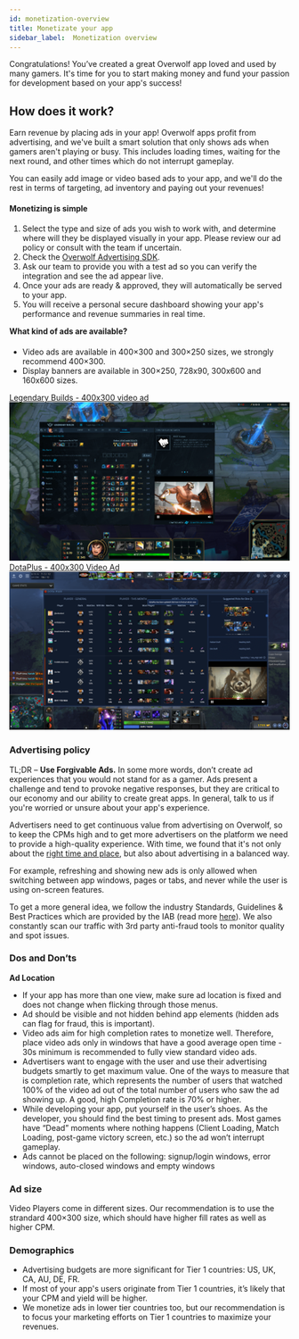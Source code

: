 ```yaml
---
id: monetization-overview
title: Monetizate your app
sidebar_label:  Monetization overview
---
```



Congratulations! You’ve created a great Overwolf app loved and used by many gamers. It's time for you to start making money and fund your passion for development based on your app's success!

## How does it work?

Earn revenue by placing ads in your app! Overwolf apps profit from advertising, and we've built a smart solution that only shows ads when gamers aren't playing or busy. This includes loading times, waiting for the next round, and other times which do not interrupt gameplay. 

You can easily add image or video based ads to your app, and we'll do the rest in terms of targeting, ad inventory and paying out your revenues!

#### Monetizing is simple

####
1. Select the type and size of ads you wish to work with, and determine where will they be displayed visually in your app. Please review our ad policy or consult with the team if uncertain.
2. Check the [Overwolf Advertising SDK](ads-sdk-overview).
3. Ask our team to provide you with a test ad so you can verify the integration and see the ad appear live.
4. Once your ads are ready & approved, they will automatically be served to your app.
5. You will receive a personal secure dashboard showing your app's performance and revenue summaries in real time.

**What kind of ads are available?**

####
* Video ads are available in 400×300 and 300×250 sizes, we strongly recommend 400×300.
* Display banners are available in 300×250, 728x90, 300x600 and 160x600 sizes.

<div class="box" data-slick='{"slidesToShow": 1}'>
  <a data-fancybox="gallery" data-caption="Legendary Builds" href="../assets/LB-400x300.png">
    Legendary Builds - 400x300 video ad
    <span class="thumb">
      <img src="../assets/LB-400x300.png" alt="Legendary builds">
    </span>
  </a>
  <a data-fancybox="gallery" data-caption="DotaPlus" href="../assets/Dota-2-400x300.png">
    DotaPlus - 400x300 Video Ad
    <span class="thumb">
      <img src="../assets/Dota-2-400x300.png" alt="DotaPlus">
    </span>
  </a>
</div>

### Advertising policy

TL;DR – **Use Forgivable Ads.** In some more words, don’t create ad experiences that you would not stand for as a gamer. Ads present a challenge and tend to provoke negative responses, but they are critical to our economy and our ability to create great apps. In general, talk to us if you're worried or unsure about your app's experience. 

Advertisers need to get continuous value from advertising on Overwolf, so to keep the CPMs high and to get more advertisers on the platform we need to provide a high-quality experience. With time, we found that it's not only about the [right time and place](https://medium.com/overwolf-developers/a-new-way-for-brands-to-engage-with-gamers-ca4cfafc5d41), but also about advertising in a balanced way.

For example, refreshing and showing new ads is only allowed when switching between app windows, pages or tabs, and never while the user is using on-screen features.

To get a more general idea, we follow the industry Standards, Guidelines & Best Practices which are provided by the IAB (read more [here](https://www.iab.com/guidelines/iab-standards-guidelines-best-practice-documents-in-public-comment/)). We also constantly scan our traffic with 3rd party anti-fraud tools to monitor quality and spot issues.

### Dos and Don’ts
**Ad Location**

* If your app has more than one view, make sure ad location is fixed and does not change when flicking through those menus.
* Ad should be visible and not hidden behind app elements (hidden ads can flag for fraud, this is important).
* Video ads aim for high completion rates to monetize well. Therefore, place video ads only in windows that have a good average open time - 30s minimum is recommended to fully view standard video ads. 
* Advertisers want to engage with the user and use their advertising budgets smartly to get maximum value. One of the ways to measure that is completion rate, which represents the number of users that watched 100% of the video ad out of the total number of users who saw the ad showing up. A good, high Completion rate is 70% or higher.
* While developing your app, put yourself in the user’s shoes. As the developer, you should find the best timing to present ads. Most games have “Dead” moments where nothing happens (Client Loading, Match Loading, post-game victory screen, etc.) so the ad won’t interrupt gameplay.
* Ads cannot be placed on the following: signup/login windows, error windows, auto-closed windows and empty windows

### Ad size

Video Players come in different sizes. Our recommendation is to use the strandard 400×300 size, which should have higher fill rates as well as higher CPM.

### Demographics

* Advertising budgets are more significant for Tier 1 countries: US, UK, CA, AU, DE, FR.
* If most of your app's users originate from Tier 1 countries, it’s likely that your CPM and yield will be higher.
* We monetize ads in lower tier countries too, but our recommendation is to focus your marketing efforts on Tier 1 countries to maximize your revenues.


